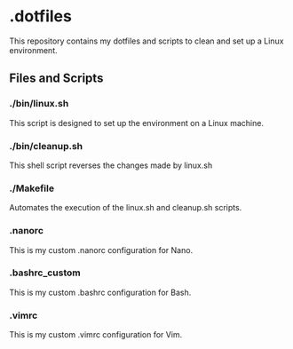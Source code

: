 # .dotfiles
This repository contains my dotfiles and scripts to clean and set up a Linux environment.

## Files and Scripts

### ./bin/linux.sh
This script is designed to set up the environment on a Linux machine.
### ./bin/cleanup.sh
This shell script reverses the changes made by linux.sh
### ./Makefile
Automates the execution of the linux.sh and cleanup.sh scripts.
### .nanorc
This is my custom .nanorc configuration for Nano.
### .bashrc_custom
This is my custom .bashrc configuration for Bash.
### .vimrc
This is my custom .vimrc configuration for Vim.
